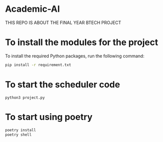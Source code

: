 # Academic-AI
 THIS REPO IS ABOUT THE FINAL YEAR BTECH PROJECT 

# To install the modules for the project
To install the required Python packages, run the following command:

```bash
pip install -r requirement.txt
```
# To start the scheduler code 
    python3 project.py


# To start using poetry 

```bash
poetry install
poetry shell
```